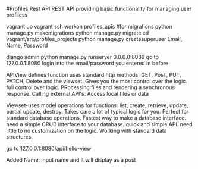 #Profiles Rest API
REST API providing basic functionality for managing user profiless

vagrant up
vagrant ssh
workon profiles_apis
#for migrations
python manage.py makemigrations
python manage.py migrate
cd vagrant/src/profiles_projects
python manage.py createsuperuser
Email, Name, Password

django admin
python manage.py runserver 0.0.0.0:8080
go to 127.0.0.1:8080
login into the email/password you entered in before

APIView defines function uses standard http methods, GET, PosT, PUT, PATCH, Delete and the viewset. Gives you the most control over the logic. full control over logic. PRocessing files and rendering a synchronous response. Calling external API's. Access local files or data

Viewset-uses model operations for functions:
list, create, retrieve, update, partial update, destroy.  Takes care a lot of typical logic for you. Perfect for standard database operations. Fastest way to make a database interface. 
need a simple CRUD interface to your database. quick and simple API. need little to no customization on the logic. Working with standard data structures.

go to 127.0.0.1:8080/api/hello-view

Added Name: 
input name and it will display as a post

